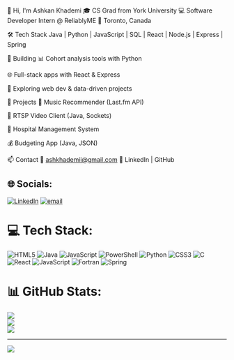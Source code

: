 👋 Hi, I'm Ashkan Khademi
🎓 CS Grad from York University
💻 Software Developer Intern @ ReliablyME
📍 Toronto, Canada

🛠️ Tech Stack
Java | Python | JavaScript | SQL | React | Node.js | Express | Spring

🚀 Building
📊 Cohort analysis tools with Python

🌐 Full-stack apps with React & Express

🧪 Exploring web dev & data-driven projects

🔧 Projects
🎵 Music Recommender (Last.fm API)

🎥 RTSP Video Client (Java, Sockets)

🏥 Hospital Management System

💰 Budgeting App (Java, JSON)

📫 Contact
📧 ashkhademii@gmail.com
🔗 LinkedIn | GitHub



## 🌐 Socials:
[![LinkedIn](https://img.shields.io/badge/LinkedIn-%230077B5.svg?logo=linkedin&logoColor=white)](https://linkedin.com/in/ashkankhademi) [![email](https://img.shields.io/badge/Email-D14836?logo=gmail&logoColor=white)](mailto:ashkhademii@gmail.com) 

# 💻 Tech Stack:
![HTML5](https://img.shields.io/badge/html5-%23E34F26.svg?style=for-the-badge&logo=html5&logoColor=white) ![Java](https://img.shields.io/badge/java-%23ED8B00.svg?style=for-the-badge&logo=openjdk&logoColor=white) ![JavaScript](https://img.shields.io/badge/javascript-%23323330.svg?style=for-the-badge&logo=javascript&logoColor=%23F7DF1E) ![PowerShell](https://img.shields.io/badge/PowerShell-%235391FE.svg?style=for-the-badge&logo=powershell&logoColor=white) ![Python](https://img.shields.io/badge/python-3670A0?style=for-the-badge&logo=python&logoColor=ffdd54) ![CSS3](https://img.shields.io/badge/css3-%231572B6.svg?style=for-the-badge&logo=css3&logoColor=white) ![C](https://img.shields.io/badge/c-%2300599C.svg?style=for-the-badge&logo=c&logoColor=white) ![React](https://img.shields.io/badge/react-%2320232a.svg?style=for-the-badge&logo=react&logoColor=%2361DAFB) ![JavaScript](https://img.shields.io/badge/javascript-%23323330.svg?style=for-the-badge&logo=javascript&logoColor=%23F7DF1E) ![Fortran](https://img.shields.io/badge/Fortran-%23734F96.svg?style=for-the-badge&logo=fortran&logoColor=white) ![Spring](https://img.shields.io/badge/spring-%236DB33F.svg?style=for-the-badge&logo=spring&logoColor=white)
# 📊 GitHub Stats:
![](https://github-readme-stats.vercel.app/api?username=ashkankhademi&theme=merko&hide_border=false&include_all_commits=true&count_private=false)<br/>
![](https://nirzak-streak-stats.vercel.app/?user=ashkankhademi&theme=merko&hide_border=false)<br/>
![](https://github-readme-stats.vercel.app/api/top-langs/?username=ashkankhademi&theme=merko&hide_border=false&include_all_commits=true&count_private=false&layout=compact)

---
[![](https://visitcount.itsvg.in/api?id=ashkankhademi&icon=0&color=0)](https://visitcount.itsvg.in)

<!-- Proudly created with GPRM ( https://gprm.itsvg.in ) -->

